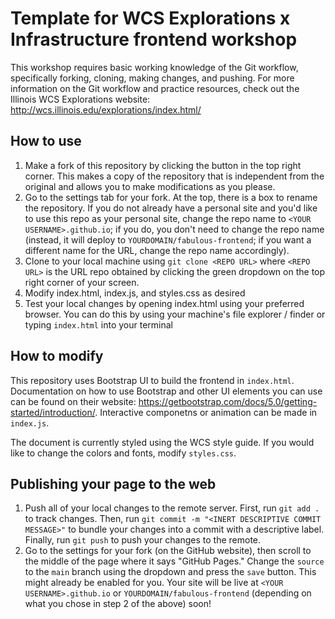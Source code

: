 # Template for WCS Explorations x Infrastructure frontend workshop

This workshop requires basic working knowledge of the Git workflow, specifically forking, cloning, making changes, and pushing. For more information on the Git workflow and practice resources, check out the Illinois WCS Explorations website: http://wcs.illinois.edu/explorations/index.html/

## How to use
1. Make a fork of this repository by clicking the button in the top right corner. This makes a copy of the repository that is independent from the original and allows you to make modifications as you please.
2. Go to the settings tab for your fork. At the top, there is a box to rename the repository. If you do not already have a personal site and you'd like to use this repo as your personal site, change the repo name to `<YOUR USERNAME>.github.io`; if you do, you don't need to change the repo name (instead, it will deploy to `YOURDOMAIN/fabulous-frontend`; if you want a different name for the URL, change the repo name accordingly). 
3. Clone to your local machine using `git clone <REPO URL>` where `<REPO URL>` is the URL repo obtained by clicking the green dropdown on the top right corner of your screen.
4. Modify index.html, index.js, and styles.css as desired
5. Test your local changes by opening index.html using your preferred browser. You can do this by using your machine's file explorer / finder or typing `index.html` into your terminal

## How to modify
This repository uses Bootstrap UI to build the frontend in `index.html`. Documentation on how to use Bootstrap and other UI elements you can use can be found on their website: https://getbootstrap.com/docs/5.0/getting-started/introduction/. Interactive componetns or animation can be made in `index.js`.

The document is currently styled using the WCS style guide. If you would like to change the colors and fonts, modify `styles.css`. 

## Publishing your page to the web
1. Push all of your local changes to the remote server. First, run `git add .` to track changes. Then, run `git commit -m "<INERT DESCRIPTIVE COMMIT MESSAGE>"` to bundle your changes into a commit with a descriptive label. Finally, run `git push` to push your changes to the remote. 
2. Go to the settings for your fork (on the GitHub website), then scroll to the middle of the page where it says "GitHub Pages." Change the `source` to the `main` branch using the dropdown and press the `save` button. This might already be enabled for you. Your site will be live at `<YOUR USERNAME>.github.io` or `YOURDOMAIN/fabulous-frontend` (depending on what you chose in step 2 of the above) soon!